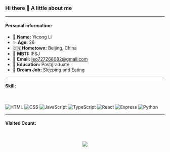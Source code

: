 ### Hi there 👋 A little about me

---

<h4>Personal information:</h4>

- 🧐 **Name:** Yicong Li
- ✨ **Age:** 26
- 🇨🇳 **Hometown:** Beijing, China
- 🧌 **MBTI:** IFSJ
- 📧 **Email:** leo727268082@gmail.com
- 🎒 **Education:** Postgraduate 
- 🥹 **Dream Job:** Sleeping and Eating 

---

<h4>Skill:</h4>
<br>

![HTML](https://img.shields.io/badge/-HTML-E34F26?logo=HTML5&logoColor=white&style=flat)
![CSS](https://img.shields.io/badge/-CSS-1572B6?logo=CSS3&logoColor=white&style=flat)
![JavaScript](https://img.shields.io/badge/-JavaScript-F7DF1E?logo=javascript&logoColor=white&style=flat)
![TypeScript](https://img.shields.io/badge/-TypeScript-3178C6?logo=TypeScript&logoColor=white&style=flat)
![React](https://img.shields.io/badge/-ReactJs-61DAFB?logo=react&logoColor=white&style=flat)
![Express](https://img.shields.io/badge/-Express-000000?logo=Express&logoColor=white&style=flat)
![Python](https://img.shields.io/badge/-Python-3776AB?logo=Python&logoColor=white&style=flat)


---
<h4>Visited Count:</h4> 
<br>
<p align="center"> 
  <img src="https://profile-counter.glitch.me/FrogTuna/count.svg" />
</p>
